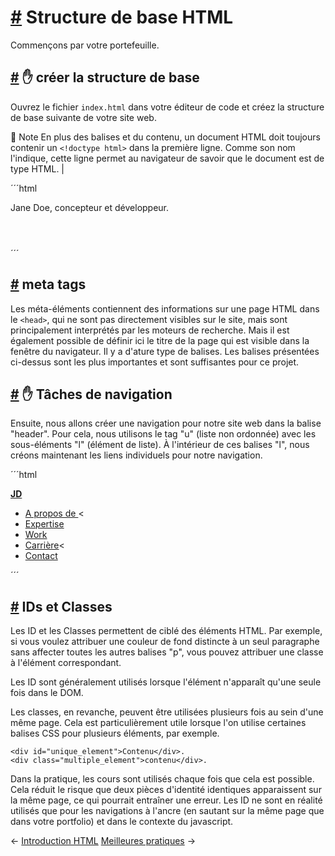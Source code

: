 [#](#basic-structure-html) Structure de base HTML
===========================================

Commençons par votre portefeuille.

[#](#base) :hand: créer la structure de base
-------------------------------------

Ouvrez le fichier `index.html` dans votre éditeur de code et créez la structure de base suivante de votre site web.

:memo: Note En plus des balises et du contenu, un document HTML doit toujours contenir un `<!doctype html>` dans la première ligne. Comme son nom l'indique, cette ligne permet au navigateur de savoir que le document est de type HTML. |

´´´html
<!doctype html>
<html lang="en">
  <!-- Zone de tête du document - visible uniquement par les navigateurs et les moteurs de recherche -->
  <head>
    <!-- Méta paramètres -->
    <meta charset="utf-8">
    <meta name="language" content="en">
    <meta name="viewport" content="width=device-width, initial-scale=1.0">
    <!-- Meta détails -->
    <titre>Jane Doe, concepteur et développeur</titre>.
    <meta name="description" content="Portfolio par Jane Doe">
    <!-- Fichiers CSS -->
    <link rel="stylesheet" type="text/css" href="css/style.css">
  </head>
  <!-- Zone du body du document - visible par les utilisateurs -->
  <body>
    <header>
      <!-- Zone d'en-tête pour la navigation, le logo, etc. -->
    </header>
    <main>
      <!-- Zone principale pour toutes les sections -->
    </main>
    <footer>
      <!-- Zone de pied de page pour le plan du site, l'adresse postale, etc. -->
    </footer>
  </body>
</html>
´´´    

[#](#meta-tags) meta tags
-------------------------

Les méta-éléments contiennent des informations sur une page HTML dans le `<head>`, qui ne sont pas directement visibles sur le site, mais sont principalement interprétés par les moteurs de recherche. Mais il est également possible de définir ici le titre de la page qui est visible dans la fenêtre du navigateur. Il y a d'ature type de balises. Les balises présentées ci-dessus sont les plus importantes et sont suffisantes pour ce projet.

[#](#navigation) :hand: Tâches de navigation
-----------------------------------

Ensuite, nous allons créer une navigation pour notre site web dans la balise "header". Pour cela, nous utilisons le tag "u" (liste non ordonnée) avec les sous-éléments "l" (élément de liste). À l'intérieur de ces balises "l", nous créons maintenant les liens individuels pour notre navigation.

´´´html
<!-- insérer dans <en-tête> -->
<nav>
  <a id="logo" href="#"><strong>JD</strong></a>
  <ul>
    <li><a href="#">A propos de </a><</li>
    <li><a href="#expertise">Expertise</a></li>
    <li><a href="#work">Work</a></li>
    <li><a href="#career">Carrière</a><</li>
    <li><a href="#contact">Contact</a></li>
  </ul>
</nav>
´´´

[#](#ids-and-classes) IDs et Classes
-------------------------------------

Les ID et les Classes permettent de ciblé des éléments HTML. Par exemple, si vous voulez attribuer une couleur de fond distincte à un seul paragraphe sans affecter toutes les autres balises "p", vous pouvez attribuer une classe à l'élément correspondant.

Les ID sont généralement utilisés lorsque l'élément n'apparaît qu'une seule fois dans le DOM.

Les classes, en revanche, peuvent être utilisées plusieurs fois au sein d'une même page. Cela est particulièrement utile lorsque l'on utilise certaines balises CSS pour plusieurs éléments, par exemple.

    <div id="unique_element">Contenu</div>.
    <div class="multiple_element">contenu</div>.
    

Dans la pratique, les cours sont utilisés chaque fois que cela est possible. Cela réduit le risque que deux pièces d'identité identiques apparaissent sur la même page, ce qui pourrait entraîner une erreur. Les ID ne sont en réalité utilisés que pour les navigations à l'ancre (en sautant sur la même page que dans votre portfolio) et dans le contexte du javascript.

← [Introduction HTML](/guide/03_introduction_html/) [Meilleures pratiques](/guide/05_best_practise/) →
